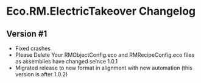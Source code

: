 # Eco.RM.ElectricTakeover Changelog
## Version #1
- Fixed crashes
- Please Delete Your RMObjectConfig.eco and RMRecipeConfig.eco files as assemblies have changed seince 1.0.1
- Migrated release to new format in alignment with new automation (this version is after 1.0.2)
